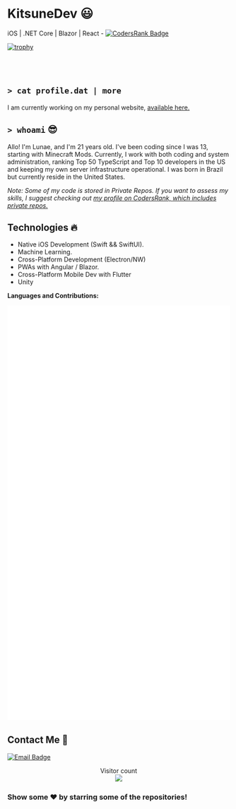 <!--- JSX
<script src="https://profile.codersrank.io/widget/widget.js"></script>
-->
<!--- NOX -->
 # KitsuneDev :smiley:
 iOS | .NET Core | Blazor | React - 
 [![CodersRank Badge](https://img.shields.io/badge/-CodersRank-71a0a8?style=flat-square&logo=CodersRank&logoColor=white&link=https://profile.codersrank.io/user/kitsunedev)](https://profile.codersrank.io/user/kitsunedev)
 
 [![trophy](https://github-profile-trophy.vercel.app/?username=KitsuneDev&row=1&theme=onedark)](https://github.com/ryo-ma/github-profile-trophy)

<br/>
<br/>

## `> cat profile.dat | more`

I am currently working on my personal website, [available here.](https://akitsune.dev/)
<!--- END: NOX -->
## `> whoami` :sunglasses:
Allo! I'm Lunae, and I'm 21 years old.
I've been coding since I was 13, starting with Minecraft Mods. Currently, I work with both coding and system administration, ranking Top 50 TypeScript and Top 10 developers in the US and keeping my own server infrastructure operational.
I was born in Brazil but currently reside in the United States.


*Note: Some of my code is stored in Private Repos. If you want to assess my skills, I suggest checking out [my profile on CodersRank, which includes private repos.](https://profile.codersrank.io/user/KitsuneDev)*

<!--- JSX
<codersrank-widget username="KitsuneDev"></codersrank-widget>
-->
<!--- JSX
My [GitHub Profile](https://github.com/KitsuneDev) is also available
-->

## Technologies :fire:
- Native iOS Development (Swift && SwiftUI).
- Machine Learning.
- Cross-Platform Development (Electron/NW)
- PWAs with Angular / Blazor.
- Cross-Platform Mobile Dev with Flutter
- Unity


**Languages and Contributions:**  

![Metrics](https://github.com/KitsuneDev/KitsuneDev/blob/main/github-metrics.svg)


##  Contact Me :speech_balloon:
[![Email Badge](https://img.shields.io/badge/-kitsune@akitsune.dev-c14438?style=flat-square&logo=Gmail&logoColor=white&link=mailto:KitsuneDev@cgnet.dev)](mailto:kitsune@akitsune.dev)

<p align="center"> 
  Visitor count<br>
  <img src="https://profile-counter.glitch.me/KitsuneDev/count.svg" />
</p>




### Show some ❤️ by starring some of the repositories!
